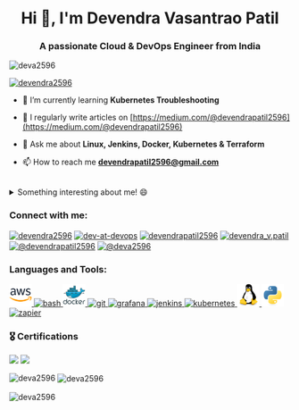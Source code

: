 <h1 align="center">Hi 👋, I'm Devendra Vasantrao Patil</h1>
<h3 align="center">A passionate Cloud & DevOps Engineer from India</h3>

<p align="left"> <img src="https://komarev.com/ghpvc/?username=deva2596&label=Profile%20views&color=0e75b6&style=flat" alt="deva2596" /> </p>

<p align="left"> <a href="https://twitter.com/devendra2596" target="blank"><img src="https://img.shields.io/twitter/follow/devendra2596?logo=twitter&style=for-the-badge" alt="devendra2596" /></a> </p>




- 🌱 I’m currently learning **Kubernetes Troubleshooting**

- 📝 I regularly write articles on [https://medium.com/@devendrapatil2596](https://medium.com/@devendrapatil2596)

- 💬 Ask me about **Linux, Jenkins, Docker, Kubernetes & Terraform**

- 📫 How to reach me **devendrapatil2596@gmail.com**

<br/>


<details>
  <summary>Something interesting about me! 😄</summary>
   
  - Live and learn - Learning new things every day! ☀️
  - Believe in self CI/CD (Continuous Improvements/Continuous Development) 🌱
</details>


<h3 align="left">Connect with me:</h3>
<p align="left">
<a href="https://twitter.com/devendra2596" target="blank"><img align="center" src="https://raw.githubusercontent.com/rahuldkjain/github-profile-readme-generator/master/src/images/icons/Social/twitter.svg" alt="devendra2596" height="30" width="40" /></a>
<a href="https://linkedin.com/in/dev-at-devops" target="blank"><img align="center" src="https://raw.githubusercontent.com/rahuldkjain/github-profile-readme-generator/master/src/images/icons/Social/linked-in-alt.svg" alt="dev-at-devops" height="30" width="40" /></a>
<a href="https://fb.com/devendrapatil2596" target="blank"><img align="center" src="https://raw.githubusercontent.com/rahuldkjain/github-profile-readme-generator/master/src/images/icons/Social/facebook.svg" alt="devendrapatil2596" height="30" width="40" /></a>
<a href="https://instagram.com/devendra_v.patil" target="blank"><img align="center" src="https://raw.githubusercontent.com/rahuldkjain/github-profile-readme-generator/master/src/images/icons/Social/instagram.svg" alt="devendra_v.patil" height="30" width="40" /></a>
<a href="https://medium.com/@devendrapatil2596" target="blank"><img align="center" src="https://raw.githubusercontent.com/rahuldkjain/github-profile-readme-generator/master/src/images/icons/Social/medium.svg" alt="@devendrapatil2596" height="30" width="40" /></a>
<a href="https://www.youtube.com/c/@deva2596" target="blank"><img align="center" src="https://raw.githubusercontent.com/rahuldkjain/github-profile-readme-generator/master/src/images/icons/Social/youtube.svg" alt="@deva2596" height="30" width="40" /></a>
</p>

<h3 align="left">Languages and Tools:</h3>
<p align="left"> <a href="https://aws.amazon.com" target="_blank" rel="noreferrer"> <img src="https://raw.githubusercontent.com/devicons/devicon/master/icons/amazonwebservices/amazonwebservices-original-wordmark.svg" alt="aws" width="40" height="40"/> </a> <a href="https://www.gnu.org/software/bash/" target="_blank" rel="noreferrer"> <img src="https://www.vectorlogo.zone/logos/gnu_bash/gnu_bash-icon.svg" alt="bash" width="40" height="40"/> </a> <a href="https://www.docker.com/" target="_blank" rel="noreferrer"> <img src="https://raw.githubusercontent.com/devicons/devicon/master/icons/docker/docker-original-wordmark.svg" alt="docker" width="40" height="40"/> </a> <a href="https://git-scm.com/" target="_blank" rel="noreferrer"> <img src="https://www.vectorlogo.zone/logos/git-scm/git-scm-icon.svg" alt="git" width="40" height="40"/> </a> <a href="https://grafana.com" target="_blank" rel="noreferrer"> <img src="https://www.vectorlogo.zone/logos/grafana/grafana-icon.svg" alt="grafana" width="40" height="40"/> </a> <a href="https://www.jenkins.io" target="_blank" rel="noreferrer"> <img src="https://www.vectorlogo.zone/logos/jenkins/jenkins-icon.svg" alt="jenkins" width="40" height="40"/> </a> <a href="https://kubernetes.io" target="_blank" rel="noreferrer"> <img src="https://www.vectorlogo.zone/logos/kubernetes/kubernetes-icon.svg" alt="kubernetes" width="40" height="40"/> </a> <a href="https://www.linux.org/" target="_blank" rel="noreferrer"> <img src="https://raw.githubusercontent.com/devicons/devicon/master/icons/linux/linux-original.svg" alt="linux" width="40" height="40"/> </a> <a href="https://www.python.org" target="_blank" rel="noreferrer"> <img src="https://raw.githubusercontent.com/devicons/devicon/master/icons/python/python-original.svg" alt="python" width="40" height="40"/> </a> <a href="https://zapier.com" target="_blank" rel="noreferrer"> <img src="https://www.vectorlogo.zone/logos/zapier/zapier-icon.svg" alt="zapier" width="40" height="40"/> </a> </p>

### 🎖️ Certifications

<a title="HashiCorp Certified: Terraform Associate (003)" href="https://www.credly.com/badges/55cc19ee-73d4-411a-a438-90d493d7a5a3/linked_in_profile"><img height="60" src="https://images.credly.com/size/680x680/images/85b9cfc4-257a-4742-878c-4f7ab4a2631b/image.png"></a>
<a title="AWS Certified Cloud Practitioner" href="https://www.credly.com/badges/9c8dcf4c-c5f2-41c9-be8c-70d0d178903d/public_url"><img height="60" src="https://images.credly.com/size/680x680/images/00634f82-b07f-4bbd-a6bb-53de397fc3a6/image.png"></a>






<p><img align="left" src="https://github-readme-stats.vercel.app/api/top-langs?username=deva2596&show_icons=true&locale=en&layout=compact" alt="deva2596" /></p>

<p>&nbsp;<img align="center" src="https://github-readme-stats.vercel.app/api?username=deva2596&show_icons=true&locale=en" alt="deva2596" /></p>

<p><img align="center" src="https://github-readme-streak-stats.herokuapp.com/?user=deva2596&" alt="deva2596" /></p>
